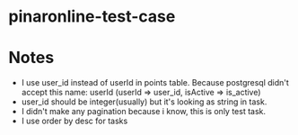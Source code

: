 # pinaronline-test-case

# Notes
- I use user_id instead of userId in points table. Because postgresql didn't accept this name: userId (userId => user_id, isActive => is_active)
- user_id should be integer(usually) but it's looking as string in task.
- I didn't make any pagination because i know, this is only test task.
- I use order by desc for tasks